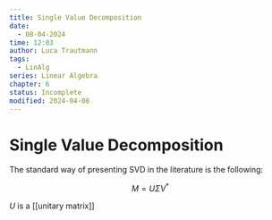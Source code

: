 ```yaml
---
title: Single Value Decomposition
date:
  - 08-04-2024
time: 12:03
author: Luca Trautmann
tags:
  - LinAlg
series: Linear Algebra
chapter: 6
status: Incomplete
modified: 2024-04-08
---
```

# Single Value Decomposition
The standard way of presenting SVD in the literature is the following:

$$
M=U \Sigma V^*
$$

$U$ is a [[unitary matrix]] 